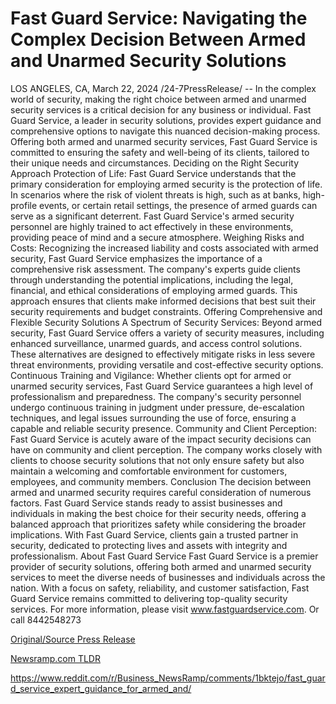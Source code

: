 # Fast Guard Service: Navigating the Complex Decision Between Armed and Unarmed Security Solutions

LOS ANGELES, CA, March 22, 2024 /24-7PressRelease/ -- In the complex world of security, making the right choice between armed and unarmed security services is a critical decision for any business or individual. Fast Guard Service, a leader in security solutions, provides expert guidance and comprehensive options to navigate this nuanced decision-making process. Offering both armed and unarmed security services, Fast Guard Service is committed to ensuring the safety and well-being of its clients, tailored to their unique needs and circumstances.  Deciding on the Right Security Approach  Protection of Life: Fast Guard Service understands that the primary consideration for employing armed security is the protection of life. In scenarios where the risk of violent threats is high, such as at banks, high-profile events, or certain retail settings, the presence of armed guards can serve as a significant deterrent. Fast Guard Service's armed security personnel are highly trained to act effectively in these environments, providing peace of mind and a secure atmosphere.  Weighing Risks and Costs: Recognizing the increased liability and costs associated with armed security, Fast Guard Service emphasizes the importance of a comprehensive risk assessment. The company's experts guide clients through understanding the potential implications, including the legal, financial, and ethical considerations of employing armed guards. This approach ensures that clients make informed decisions that best suit their security requirements and budget constraints.  Offering Comprehensive and Flexible Security Solutions  A Spectrum of Security Services: Beyond armed security, Fast Guard Service offers a variety of security measures, including enhanced surveillance, unarmed guards, and access control solutions. These alternatives are designed to effectively mitigate risks in less severe threat environments, providing versatile and cost-effective security options.  Continuous Training and Vigilance: Whether clients opt for armed or unarmed security services, Fast Guard Service guarantees a high level of professionalism and preparedness. The company's security personnel undergo continuous training in judgment under pressure, de-escalation techniques, and legal issues surrounding the use of force, ensuring a capable and reliable security presence.  Community and Client Perception: Fast Guard Service is acutely aware of the impact security decisions can have on community and client perception. The company works closely with clients to choose security solutions that not only ensure safety but also maintain a welcoming and comfortable environment for customers, employees, and community members.  Conclusion  The decision between armed and unarmed security requires careful consideration of numerous factors. Fast Guard Service stands ready to assist businesses and individuals in making the best choice for their security needs, offering a balanced approach that prioritizes safety while considering the broader implications. With Fast Guard Service, clients gain a trusted partner in security, dedicated to protecting lives and assets with integrity and professionalism.  About Fast Guard Service  Fast Guard Service is a premier provider of security solutions, offering both armed and unarmed security services to meet the diverse needs of businesses and individuals across the nation. With a focus on safety, reliability, and customer satisfaction, Fast Guard Service remains committed to delivering top-quality security services. For more information, please visit www.fastguardservice.com. Or call 8442548273 

[Original/Source Press Release](https://www.24-7pressrelease.com/press-release/509452/fast-guard-service-navigating-the-complex-decision-between-armed-and-unarmed-security-solutions)
                    

[Newsramp.com TLDR](None) 

https://www.reddit.com/r/Business_NewsRamp/comments/1bktejo/fast_guard_service_expert_guidance_for_armed_and/